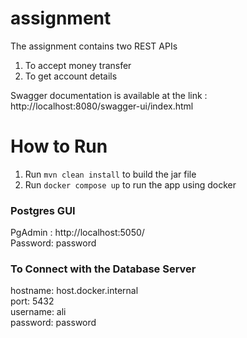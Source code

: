 # assignment

The assignment contains two REST APIs
  1) To accept money transfer
  2) To get account details

Swagger documentation is available at the link : http://localhost:8080/swagger-ui/index.html

<h1>How to Run</h1>

1) Run `mvn clean install` to build the jar file
2) Run `docker compose up` to run the app using docker

<h3>Postgres GUI</h3>

PgAdmin : http://localhost:5050/ <br/>
Password: password

<h3>To Connect with the Database Server</h3>

hostname: host.docker.internal <br/>
port: 5432 <br/>
username: ali <br/>
password: password 
